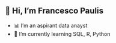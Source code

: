 ## 👋 Hi, I’m Francesco Paulis
- 📊 I’m an aspirant data anayst
- 🌱 I’m currently learning SQL, R, Python
  

<!---
francesco-paulis/francesco-paulis is a ✨ special ✨ repository because its `README.md` (this file) appears on your GitHub profile.
You can click the Preview link to take a look at your changes.
--->
